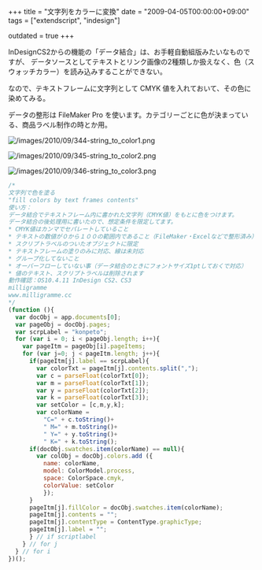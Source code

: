 +++
title = "文字列をカラーに変換"
date = "2009-04-05T00:00:00+09:00"
tags = ["extendscript", "indesign"]

outdated = true
+++

InDesignCS2からの機能の「データ結合」は、お手軽自動組版みたいなものですが、 データソースとしてテキストとリンク画像の2種類しか扱えなく、色（スウォッチカラー）を読み込みすることができない。

なので、テキストフレームに文字列として CMYK 値を入れておいて、その色に染めてみる。

データの整形は FileMaker Pro を使います。カテゴリーごとに色が決まっている、商品ラベル制作の時とか用。

![/images/2010/09/344-string_to_color1.png](/images/2010/09/344-string_to_color1.png)

![/images/2010/09/345-string_to_color2.png](/images/2010/09/345-string_to_color2.png)

![/images/2010/09/346-string_to_color3.png](/images/2010/09/346-string_to_color3.png)

```js
/*
文字列で色を塗る
"fill colors by text frames contents"
使い方：
データ結合でテキストフレーム内に書かれた文字列（CMYK値）をもとに色をつけます。
データ結合の後処理用に書いたので、想定条件を限定してます。
* CMYK値はカンマでセパレートしていること
* テキストの数値が０から１００の範囲内であること（FileMaker・Excelなどで整形済み）
* スクリプトラベルのついたオブジェクトに限定
* テキストフレームの塗りのみに対応、線は未対応
* グループ化してないこと
* オーバーフローしていない事（データ結合のときにフォントサイズ1ptしておくで対応）
* 値のテキスト、スクリプトラベルは削除されます
動作確認：OS10.4.11 InDesign CS2、CS3
milligramme
www.milligramme.cc
*/
(function (){
  var docObj = app.documents[0];
  var pageObj = docObj.pages;
  var scrpLabel = "konpeto";
  for (var i = 0; i < pageObj.length; i++){
    var pageItm = pageObj[i].pageItems;
    for (var j=0; j < pageItm.length; j++){
      if(pageItm[j].label == scrpLabel){
        var colorTxt = pageItm[j].contents.split(",");
        var c = parseFloat(colorTxt[0]);
        var m = parseFloat(colorTxt[1]);
        var y = parseFloat(colorTxt[2]);
        var k = parseFloat(colorTxt[3]);
        var setColor = [c,m,y,k];
        var colorName =
          "C=" + c.toString()+
          " M=" + m.toString()+
          " Y=" + y.toString()+
          " K=" + k.toString();
      if(docObj.swatches.item(colorName) == null){
        var colObj = docObj.colors.add ({
          name: colorName,
          model: ColorModel.process,
          space: ColorSpace.cmyk,
          colorValue: setColor
          });
      }
      pageItm[j].fillColor = docObj.swatches.item(colorName);
      pageItm[j].contents = "";
      pageItm[j].contentType = ContentType.graphicType;
      pageItm[j].label = "";
      } // if scriptlabel
    } // for j
  } // for i
})();
```